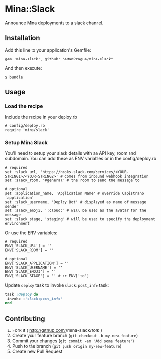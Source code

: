 # Mina::Slack

Announce Mina deployments to a slack channel.

## Installation

Add this line to your application's Gemfile:

    gem 'mina-slack', github: "eManPrague/mina-slack"

And then execute:

    $ bundle

## Usage

### Load the recipe
Include the recipe in your deploy.rb

    # config/deploy.rb
    require 'mina/slack'

### Setup Mina Slack
You'll need to setup your slack details with an API key, room and subdomain. You can add these as ENV variables or in the config/deploy.rb

    # required
    set :slack_url, 'https://hooks.slack.com/services/<YOUR-STRING1>/<YOUR-STRING2>' # comes from inbound webhook integration
    set :slack_room, '#general' # the room to send the message to

    # optional
    set :application_name, 'Application Name' # override Capistrano `application`
    set :slack_username, 'Deploy Bot' # displayed as name of message sender
    set :slack_emoji, ':cloud:' # will be used as the avatar for the message
    set :slack_stage, 'staging' # will be used to specify the deployment environment

Or use the ENV variables:

    # required
    ENV['SLACK_URL'] = ''
    ENV['SLACK_ROOM'] = ''

    # optional
    ENV['SLACK_APPLICATION'] = ''
    ENV['SLACK_USERNAME'] = ''
    ENV['SLACK_EMOJI'] = ''
    ENV['SLACK_STAGE'] = '' # or ENV['to']

 Update `deploy` task to invoke `slack:post_info` task:

 ```ruby
task :deploy do
  invoke :'slack:post_info'
end
```

## Contributing

1. Fork it ( http://github.com/<my-github-username>/mina-slack/fork )
2. Create your feature branch (`git checkout -b my-new-feature`)
3. Commit your changes (`git commit -am 'Add some feature'`)
4. Push to the branch (`git push origin my-new-feature`)
5. Create new Pull Request
